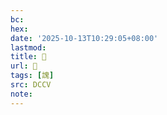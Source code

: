 ```yaml
---
bc:
hex:
date: '2025-10-13T10:29:05+08:00'
lastmod:
title: 􄺼
url: 􄺼
tags: [謉]
src: DCCV
note:
---
```


